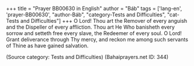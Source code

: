 +++
title = "Prayer BB00630 in English"
author = "Báb"
tags = ['lang-en', 'prayer-BB00630', "author-Báb", "category-Tests and Difficulties", "cat-Tests and Difficulties"]
+++
O Lord!  Thou art the Remover of every anguish and the Dispeller of every affliction.  Thou art He Who banisheth every sorrow and setteth free every slave, the Redeemer of every soul.  O Lord!  Grant deliverance through Thy mercy, and reckon me among such servants of Thine as have gained salvation.

(Source category: Tests and Difficulties)
(Bahaiprayers.net ID: 344)
